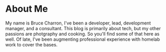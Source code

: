 # About Me

My name is Bruce Charron, I've been a developer, lead, development manager, and a consultant. This blog is primarily about tech, but my other passions are photgraphy and cooking. So you'll find some of that here as well. Of late, I've been augmenting professional experience with homelab work to cover the bases.

